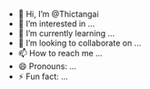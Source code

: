 - 👋 Hi, I’m @Thictangai
- 👀 I’m interested in ...
- 🌱 I’m currently learning ...
- 💞️ I’m looking to collaborate on ...
- 📫 How to reach me ...
- 😄 Pronouns: ...
- ⚡ Fun fact: ...

<!---
Thictangai/Thictangai is a ✨ special ✨ repository because its `README.md` (this file) appears on your GitHub profile.
You can click the Preview link to take a look at your changes.
--->
